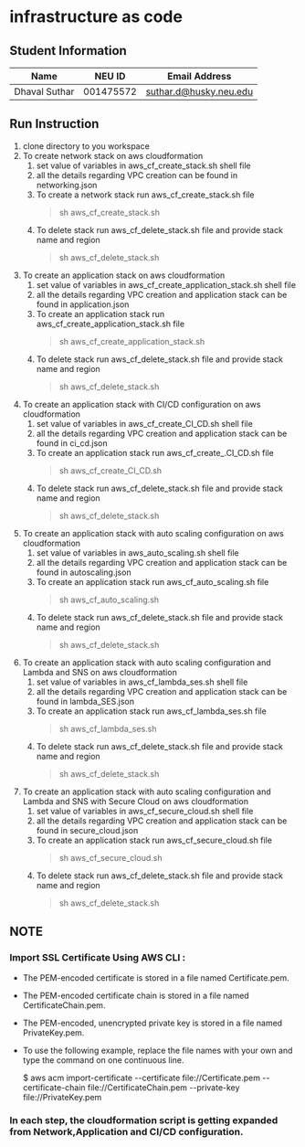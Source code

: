 # infrastructure as code

## Student Information

| Name | NEU ID | Email Address |
| --- | --- | --- |
| Dhaval Suthar | 001475572 | suthar.d@husky.neu.edu |


## Run Instruction 
 1. clone directory to you workspace
 2. To create network stack on aws cloudformation 
    1. set value of variables in aws_cf_create_stack.sh shell file 
    2. all the details regarding VPC creation can be found in networking.json 
    3. To create a network stack run aws_cf_create_stack.sh file
        > sh aws_cf_create_stack.sh
    4. To delete stack run aws_cf_delete_stack.sh file and provide stack name and region
        > sh aws_cf_delete_stack.sh                                                                
 3. To create an application stack on aws cloudformation 
    1. set value of variables in aws_cf_create_application_stack.sh shell file
    2. all the details regarding VPC creation and application stack can be found in application.json
    3. To create an application stack run aws_cf_create_application_stack.sh file
        > sh aws_cf_create_application_stack.sh 
    4. To delete stack run aws_cf_delete_stack.sh file and provide stack name and region
        > sh aws_cf_delete_stack.sh                                                                               
 4. To create an application stack with CI/CD configuration on aws cloudformation 
     1. set value of variables in aws_cf_create_CI_CD.sh shell file
     2. all the details regarding VPC creation and application stack can be found in ci_cd.json
     3. To create an application stack run aws_cf_create_.CI_CD.sh file
         > sh aws_cf_create_CI_CD.sh 
     4. To delete stack run aws_cf_delete_stack.sh file and provide stack name and region
         > sh aws_cf_delete_stack.sh
 5. To create an application stack with auto scaling configuration on aws cloudformation 
      1. set value of variables in aws_auto_scaling.sh shell file
      2. all the details regarding VPC creation and application stack can be found in autoscaling.json
      3. To create an application stack run aws_cf_auto_scaling.sh file
          > sh aws_cf_auto_scaling.sh 
      4. To delete stack run aws_cf_delete_stack.sh file and provide stack name and region
          > sh aws_cf_delete_stack.sh
 6. To create an application stack with auto scaling configuration and Lambda and SNS on aws cloudformation 
       1. set value of variables in aws_cf_lambda_ses.sh shell file
       2. all the details regarding VPC creation and application stack can be found in lambda_SES.json
       3. To create an application stack run aws_cf_lambda_ses.sh file
           > sh aws_cf_lambda_ses.sh 
       4. To delete stack run aws_cf_delete_stack.sh file and provide stack name and region
           > sh aws_cf_delete_stack.sh
 7. To create an application stack with auto scaling configuration and Lambda and SNS with Secure Cloud on aws cloudformation 
       1. set value of variables in aws_cf_secure_cloud.sh shell file
       2. all the details regarding VPC creation and application stack can be found in secure_cloud.json
       3. To create an application stack run aws_cf_secure_cloud.sh file
            > sh aws_cf_secure_cloud.sh 
       4. To delete stack run aws_cf_delete_stack.sh file and provide stack name and region
            > sh aws_cf_delete_stack.sh
    
## NOTE

### Import SSL Certificate Using AWS CLI :

* The PEM-encoded certificate is stored in a file named Certificate.pem.

* The PEM-encoded certificate chain is stored in a file named CertificateChain.pem.

* The PEM-encoded, unencrypted private key is stored in a file named PrivateKey.pem.

* To use the following example, replace the file names with your own and type the command on one continuous line. 

  	$ aws acm import-certificate --certificate file://Certificate.pem
                                 --certificate-chain file://CertificateChain.pem
                                 --private-key file://PrivateKey.pem
                                 
### In each step, the cloudformation script is getting expanded from Network,Application and CI/CD configuration.